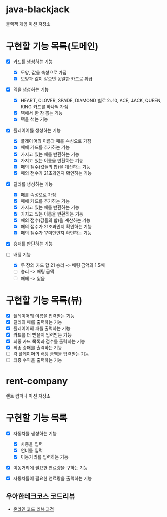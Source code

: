 # java-blackjack
블랙잭 게임 미션 저장소

# 구현할 기능 목록(도메인)
- [x] 카드를 생성하는 기능
    - [x] 모양, 값을 속성으로 가짐
    - [x] 모양과 값이 같으면 동일한 카드로 취급
    
- [x] 덱을 생성하는 기능
    - [x] HEART, CLOVER, SPADE, DIAMOND 별로 2~10, ACE, JACK, QUEEN, KING 카드를 하나씩 가짐
    - [x] 덱에서 한 장 뽑는 기능
    - [x] 덱을 섞는 기능

- [x] 플레이어를 생성하는 기능
    - [x] 플레이어의 이름과 패를 속성으로 가짐
    - [x] 패에 카드를 추가하는 기능
    - [x] 가지고 있는 패를 반환하는 기능
    - [x] 가지고 있는 이름을 반환하는 기능
    - [x] 패의 점수(값들의 합)을 계산하는 기능
    - [x] 패의 점수가 21초과인지 확인하는 기능

- [x] 딜러를 생성하는 기능
    - [x] 패를 속성으로 가짐
    - [x] 패에 카드를 추가하는 기능
    - [x] 가지고 있는 패를 반환하는 기능
    - [x] 가지고 있는 이름을 반환하는 기능
    - [x] 패의 점수(값들의 합)을 계산하는 기능
    - [x] 패의 점수가 21초과인지 확인하는 기능
    - [x] 패의 점수가 17미만인지 확인하는 기능
    
- [x] 승패를 판단하는 기능

- [ ] 배팅 기능
    - [X] 두 장의 카드 합 21 승리 -> 배팅 금액의 1.5배
    - [ ] 승리 -> 배팅 금액
    - [ ] 패배 -> 잃음

# 구현할 기능 목록(뷰)
- [x] 플레이어의 이름을 입력받는 기능
- [x] 딜러의 패를 출력하는 기능
- [x] 플레이어의 패를 출력하는 기능
- [x] 카드를 더 받을지 입력받는 기능
- [x] 최종 카드 목록과 점수를 출력하는 기능
- [x] 최종 승패를 출력하는 기능
- [ ] 각 플레이어의 배팅 금액을 입력받는 기능
- [ ] 최종 수익을 출력하는 기능

# rent-company
렌트 컴퍼니 미션 저장소

# 구현할 기능 목록
- [x] 자동차를 생성하는 기능
    - [x] 차종을 입력
    - [x] 연비를 입력
    - [x] 이동거리를 입력하는 기능
    
- [x] 이동거리에 필요한 연료량을 구하는 기능

- [x] 자동차들이 필요한 연료량을 출력하는 기능

## 우아한테크코스 코드리뷰
* [온라인 코드 리뷰 과정](https://github.com/woowacourse/woowacourse-docs/blob/master/maincourse/README.md)